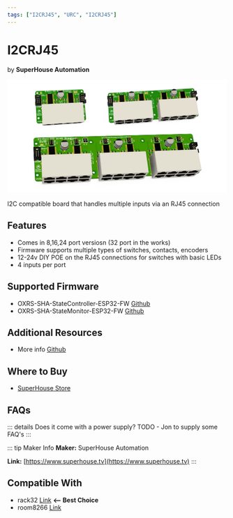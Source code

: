```yaml
---
tags: ["I2CRJ45", "URC", "I2CRJ45"]
---
```

# I2CRJ45
<p class="maker">by <b>SuperHouse Automation</b></p>

<!-- Board Image -->
![SuperHouse Automation I2CRJ45x8 board](/images/i2crj45.jpg)
<!-- ![SuperHouse Automation I2CRJ45x8 board](/images/oxrs-I2CRJ45X8.jpg) -->
<!-- ![SuperHouse Automation I2CRJ45x16 board](/images/oxrs-I2CRJ45X16.jpg) -->
<!-- ![SuperHouse Automation I2CRJ45x24 board](/images/oxrs-I2CRJ45X24.jpg) -->

<!-- Board Description -->
I2C compatible board that handles multiple inputs via an RJ45 connection

## Features
- Comes in 8,16,24 port versiosn (32 port in the works)
- Firmware supports multiple types of switches, contacts, encoders
- 12-24v DIY POE on the RJ45 connections for switches with basic LEDs
- 4 inputs per port

## Supported Firmware
- OXRS-SHA-StateController-ESP32-FW  [Github](https://github.com/SuperHouse/OXRS-SHA-StateController-ESP32-FW)
- OXRS-SHA-StateMonitor-ESP32-FW [Github](https://github.com/SuperHouse/OXRS-SHA-StateMonitor-ESP32-FW)

## Additional Resources
- More info [Github](https://github.com/SuperHouse/I2CRJ45)

## Where to Buy
- [SuperHouse Store](https://www.superhouse.tv/product/i2c-rj45-light-switch-breakout/)

## FAQs
::: details Does it come with a power supply?
TODO - Jon to supply some FAQ's
:::

::: tip Maker Info
**Maker:** SuperHouse Automation

**Link:** [https://www.superhouse.tv](https://www.superhouse.tv)
:::

## Compatible With
- rack32  [Link](/docs/hardware/controllers/rack32.md) **<-- Best Choice**
- room8266 [Link](/docs/hardware/controllers/room8266.md)

